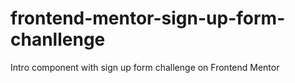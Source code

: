 # frontend-mentor-sign-up-form-chanllenge
Intro component with sign up form challenge on Frontend Mentor
